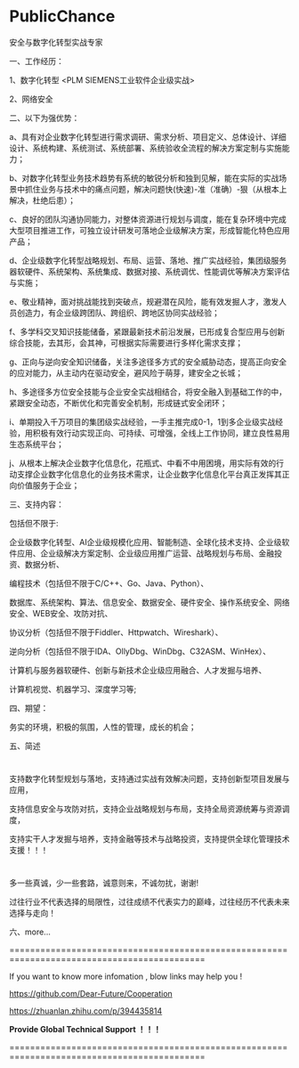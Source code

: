 # PublicChance

安全与数字化转型实战专家


一、工作经历：

1、数字化转型 <PLM SIEMENS工业软件企业级实战>

2、网络安全



二、以下为强优势：

a、具有对企业数字化转型进行需求调研、需求分析、项目定义、总体设计、详细设计、系统构建、系统测试、系统部署、系统验收全流程的解决方案定制与实施能力；

b、对数字化转型业务技术趋势有系统的敏锐分析和独到见解，能在实际的实战场景中抓住业务与技术中的痛点问题，解决问题快(快速)-准（准确）-狠（从根本上解决，杜绝后患）；

c、良好的团队沟通协同能力，对整体资源进行规划与调度，能在复杂环境中完成大型项目推进工作，可独立设计研发可落地企业级解决方案，形成智能化特色应用产品；

d、企业级数字化转型战略规划、布局、运营、落地、推广实战经验，集团级服务器软硬件、系统架构、系统集成、数据对接、系统调优、性能调优等解决方案评估与实施；

e、敬业精神，面对挑战能找到突破点，规避潜在风险，能有效发掘人才，激发人员创造力，有企业级跨团队、跨组织、跨地区协同实战经验；

f、多学科交叉知识技能储备，紧跟最新技术前沿发展，已形成复合型应用与创新综合技能，去其形，会其神，可根据实际需要进行多样化需求支撑；

g、正向与逆向安全知识储备，关注多途径多方式的安全威胁动态，提高正向安全的应对能力，从主动内在驱动安全，避风险于萌芽，建安全之长城；

h、多途径多方位安全技能与企业安全实战相结合，将安全融入到基础工作的中，紧跟安全动态，不断优化和完善安全机制，形成链式安全闭环；

i、单期投入千万项目的集团级实战经验，一手主推完成0-1，1到多企业级实战经验，用积极有效行动实现正向、可持续、可增强，全线上工作协同，建立良性易用生态系统平台；

j、从根本上解决企业数字化信息化，花瓶式、中看不中用困境，用实际有效的行动支撑企业数字化信息化的业务技术需求，让企业数字化信息化平台真正发挥其正向价值服务于企业；


三、支持内容：

包括但不限于:

企业级数字化转型、AI企业级规模化应用、智能制造、全球化技术支持、企业级软件应用、企业级解决方案定制、企业级应用推广运营、战略规划与布局、金融投资、数据分析、

编程技术（包括但不限于C/C++、Go、Java、Python）、

数据库、系统架构、算法、信息安全、数据安全、硬件安全、操作系统安全、网络安全、WEB安全、攻防对抗、

协议分析（包括但不限于Fiddler、Httpwatch、Wireshark）、

逆向分析（包括但不限于IDA、OllyDbg、WinDbg、C32ASM、WinHex）、

计算机与服务器软硬件、创新与新技术企业级应用融合、人才发掘与培养、

计算机视觉、机器学习、深度学习等;



四、期望：

务实的环境，积极的氛围，人性的管理，成长的机会；



五、简述

#
支持数字化转型规划与落地，支持通过实战有效解决问题，支持创新型项目发展与应用，

支持信息安全与攻防对抗，支持企业战略规划与布局，支持全局资源统筹与资源调度，

支持实干人才发掘与培养，支持金融等技术与战略投资，支持提供全球化管理技术支援！！！
#

多一些真诚，少一些套路，诚意则来，不诚勿扰，谢谢!

过往行业不代表选择的局限性，过往成绩不代表实力的巅峰，过往经历不代表未来选择与走向！



六、more... 

============================================================================================


If you want to know more infomation , blow links may help you !


https://github.com/Dear-Future/Cooperation

https://zhuanlan.zhihu.com/p/394435814


**************************Provide Global Technical Support ！！！**************************

============================================================================================
